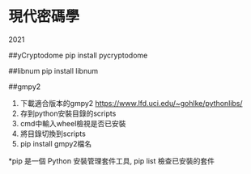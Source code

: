 # 現代密碼學
2021

##yCryptodome
pip install pycryptodome

##libnum
pip install libnum

##gmpy2
1. 下載適合版本的gmpy2 https://www.lfd.uci.edu/~gohlke/pythonlibs/
2. 存到python安裝目錄的scripts
3. cmd中輸入wheel檢視是否已安裝
4. 將目錄切換到scripts
5. pip install gmpy2檔名

*pip 是一個 Python 安裝管理套件工具, pip list 檢查已安裝的套件
